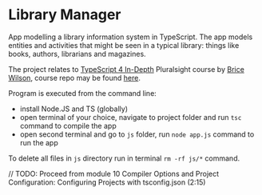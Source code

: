 # Library Manager

App modelling a library information system in TypeScript. The app models entities and activities that might be seen in a typical library: things like books, authors, librarians and magazines.

The project relates to [TypeScript 4 In-Depth](https://app.pluralsight.com/library/courses/typescript-4-in-depth/table-of-contents) Pluralsight course by [Brice Wilson](https://app.pluralsight.com/profile/author/brice-wilson), course repo may be found [here](https://github.com/bricewilson/TypeScript-4-in-depth).

Program is executed from the command line:

- install Node.JS and TS (globally)
- open terminal of your choice, navigate to project folder and run `tsc` command to compile the app
- open second terminal and go to `js` folder, run `node app.js` command to run the app

To delete all files in `js` directory run in terminal `rm -rf js/*` command.

// TODO: Proceed from module 10 Compiler Options and Project Configuration: Configuring Projects with tsconfig.json (2:15)
